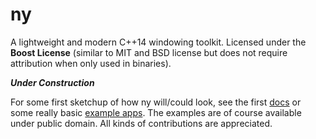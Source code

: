 # ny

A lightweight and modern C++14 windowing toolkit.
Licensed under the __Boost License__ (similar to MIT and BSD license but does not require
attribution when only used in binaries).

**_Under Construction_**

For some first sketchup of how ny will/could look, see the first [docs](doc) or some
really basic [example apps](src/examples).
The examples are of course available under public domain.
All kinds of contributions are appreciated.
